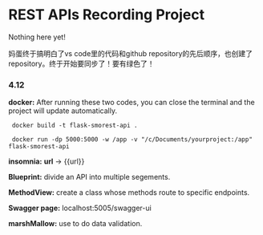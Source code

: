 # REST APIs Recording Project

Nothing here yet!

妈蛋终于搞明白了vs code里的代码和github repository的先后顺序，也创建了repository。终于开始要同步了！要有绿色了！

### 4.12

 **docker:** After running these two codes, you can close the terminal and the project will update automatically.
```
 docker build -t flask-smorest-api . 
```
```
 docker run -dp 5000:5000 -w /app -v "/c/Documents/yourproject:/app" flask-smorest-api
```
        

         

**insomnia:**  **url** -> {{url}} 

**Blueprint:** divide an API into multiple segements.

**MethodView:** create a class whose methods route to specific endpoints.

**Swagger page:** localhost:5005/swagger-ui

**marshMallow:** use to do data validation.